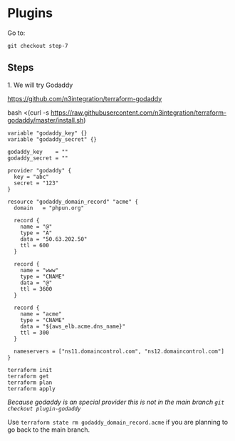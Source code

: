 # Plugins

Go to:

```
git checkout step-7
```

## Steps

1\. We will try Godaddy

https://github.com/n3integration/terraform-godaddy

bash <(curl -s https://raw.githubusercontent.com/n3integration/terraform-godaddy/master/install.sh)

```
variable "godaddy_key" {}
variable "godaddy_secret" {}
```

```
godaddy_key    = ""
godaddy_secret = ""
```

```
provider "godaddy" {
  key = "abc"
  secret = "123"
}
```

```
resource "godaddy_domain_record" "acme" {
  domain   = "phpun.org"

  record {
    name = "@"
    type = "A"
    data = "50.63.202.50"
    ttl = 600
  }

  record {
    name = "www"
    type = "CNAME"
    data = "@"
    ttl = 3600
  }

  record {
    name = "acme"
    type = "CNAME"
    data = "${aws_elb.acme.dns_name}"
    ttl = 300
  }

  nameservers = ["ns11.domaincontrol.com", "ns12.domaincontrol.com"]
}

```

```
terraform init
terraform get
terraform plan
terraform apply
```

*Because godaddy is an special provider this is not in the main branch `git checkout plugin-godaddy`*

Use `terraform state rm godaddy_domain_record.acme` if you are planning to go back to the main branch.
